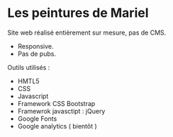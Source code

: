 # Les peintures de Mariel

Site web réalisé entièrement sur mesure, pas de CMS.
- Responsive.
- Pas de pubs.

Outils utilisés : 

* HMTL5
* CSS 
* Javascript
* Framework CSS Bootstrap
* Framewrok javasctipt : jQuery
* Google Fonts
* Google analytics ( bientôt )